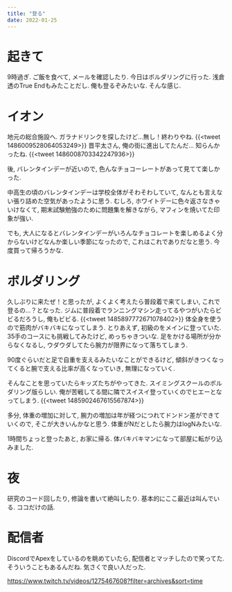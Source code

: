 ```yaml
---
title: "登る"
date: 2022-01-25
---
```


# 起きて
9時過ぎ. ご飯を食べて, メールを確認したり. 今日はボルダリングに行った. 浅倉透のTrue Endもみたことだし. 俺も登るぞみたいな. そんな感じ.

# イオン
地元の総合施設へ. ガラナドリンクを探したけど...無し！終わりやね.
{{<tweet 1486009528064053249>}}
晋平太さん, 俺の街に進出してたんだ... 知らんかったね.
{{<tweet 1486008703342247936>}}

後, バレンタインデーが近いので, 色んなチョコーレートがあって見てて楽しかった.

中高生の頃のバレンタインデーは学校全体がそわそわしていて, なんとも言えない張り詰めた空気があったように思う. むしろ, ホワイトデーに色々返さなきゃいけなくて, 期末試験勉強のために問題集を解きながら, マフィンを焼いてた印象が強い.

でも, 大人になるとバレンタインデーがいろんなチョコレートを楽しめるよく分からないけどなんか楽しい季節になったので, これはこれでありだなと思う. 今度買って帰ろうかな.
# ボルダリング
久しぶりに来たぜ！と思ったが, よくよく考えたら普段着で来てしまい, これで登るの...？となった. ジムに普段着でランニングマシン走ってるやつがいたらビビるだろうし, 俺もビビる.
{{<tweet 1485897772671078402>}}
体全身を使うので筋肉がバキバキになってしまう. とりあえず, 初級のをメインに登っていた. 35手のコースにも挑戦してみたけど, めっちゃきついな. 足をかける場所が分からなくなるし, ウダウダしてたら腕力が限界になって落ちてしまう.

90度ぐらいだと足で自重を支えるみたいなことができるけど, 傾斜がきつくなってくると腕で支える比率が高くなっていき, 無理になっていく.

そんなことを思っていたらキッズたちがやってきた. スイミングスクールのボルダリング版らしい. 俺が苦戦してる間に隣でスイスイ登っていくのでヒエーとなってしまう.
{{<tweet 1485902467615567874>}}

多分, 体重の増加に対して, 腕力の増加は年が経つにつれてドンドン差ができていくので, そこが大きいんかなと思う. 体重がNだとしたら腕力はlogNみたいな.

1時間ちょっと登ったあと, お家に帰る. 体バキバキマンになって部屋に転がり込みました.

# 夜
研究のコード回したり, 修論を書いて絶叫したり. 基本的にここ最近は叫んでいる. ココだけの話.
# 配信者
DiscordでApexをしているのを眺めていたら, 配信者とマッチしたので笑ってた. そういうこともあるんだね. 気さくで良い人だった.

https://www.twitch.tv/videos/1275467608?filter=archives&sort=time